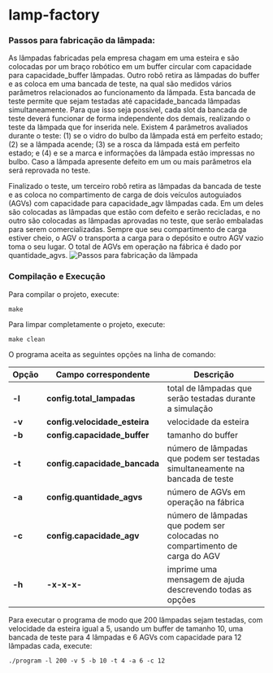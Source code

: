 # lamp-factory

### Passos para fabricação da lâmpada:
As lâmpadas fabricadas pela empresa chagam em uma esteira e são colocadas por um braço robótico em um buffer circular com capacidade para capacidade_buffer lâmpadas. Outro robô retira as lâmpadas do buffer e as coloca em uma bancada de teste, na qual são medidos vários parâmetros relacionados ao funcionamento da lâmpada. Esta bancada de teste permite que sejam testadas até capacidade_bancada lâmpadas simultaneamente. Para que isso seja possível, cada slot da bancada de teste deverá funcionar de forma independente dos demais, realizando o teste da lâmpada que for inserida nele. Existem 4 parâmetros avaliados durante o teste: (1) se o vidro do bulbo da lâmpada está em perfeito estado; (2) se a lâmpada acende; (3) se a rosca da lâmpada está em perfeito estado; e (4) e se a marca e informações da lâmpada estão impressas no bulbo. Caso a lâmpada apresente defeito em um ou mais parâmetros ela será reprovada no teste.

Finalizado o teste, um terceiro robô retira as lâmpadas da bancada de teste e as coloca no compartimento de carga de dois veículos autoguiados (AGVs) com capacidade para capacidade_agv lâmpadas cada. Em um deles são colocadas as lâmpadas que estão com defeito e serão recicladas, e no outro são colocadas as lâmpadas aprovadas no teste, que serão embaladas para serem comercializadas. Sempre que seu compartimento de carga estiver cheio, o AGV o transporta a carga para o depósito e outro AGV vazio toma o seu lugar. O total de AGVs em operação na fábrica é dado por quantidade_agvs.
![Passos para fabricação da lâmpada](https://raw.githubusercontent.com/rafaelbcastilhos/lamp-factory/main/steps.png)


### Compilação e Execução

Para compilar o projeto, execute:

    make

Para limpar completamente o projeto, execute:

    make clean

O programa aceita as seguintes opções na linha de comando:

|**Opção**| **Campo correspondente**| **Descrição**|
|--|--|--|
|**-l**| **config.total_lampadas**|total de lâmpadas que serão testadas durante a simulação|
| **-v** | **config.velocidade_esteira** | velocidade da esteira |
|**-b**| **config.capacidade_buffer**|tamanho do buffer|
|**-t**|**config.capacidade_bancada**|número de lâmpadas que podem ser testadas simultaneamente na bancada de teste|
|**-a**|**config.quantidade_agvs**|número de AGVs em operação na fábrica|
|**-c**|**config.capacidade_agv**|número de lâmpadas que podem ser colocadas no compartimento de carga do AGV|
|**-h**|**-x-x-x-**|imprime uma mensagem de ajuda descrevendo todas as opções|
  
Para executar o programa de modo que 200 lâmpadas sejam testadas, com velocidade da esteira igual a 5, usando um buffer de tamanho 10, uma bancada de teste para 4 lâmpadas e 6 AGVs com capacidade para 12 lâmpadas cada, execute:

    ./program -l 200 -v 5 -b 10 -t 4 -a 6 -c 12


